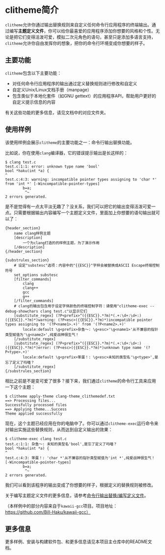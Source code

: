 # clitheme简介

`clitheme`允许你通过输出替换规则来自定义任何命令行应用程序的终端输出。通过编写**主题定义文件**，你可以给你最喜爱的应用程序添加你想要的风格和个性。无论是把它们变得活泼可爱，模拟二次元角色的语句，甚至只是添加多语言支持，`clitheme`允许你自由发挥你的想象，把你的命令行环境变成你想要的样子。

## 主要功能

`clitheme`包含以下主要功能：

- 对任何命令行应用程序的输出通过定义替换规则进行修改和自定义
- 自定义Unix/Linux文档手册（manpage）
- 包含类似于本地化套件（如GNU gettext）的应用程序API，帮助用户更好的自定义提示信息的内容 

有关这些功能的更多信息，请见文档中的对应文件夹。

## 使用样例

该使用样例会展示`clitheme`的主要功能之一：命令行输出替换功能。

比如说，你在使用`clang`编译器，它的错误提示输出是长这样的：

```plaintext
$ clang test.c
test.c:1:1: error: unknown type name 'bool'
bool *haku(int *a) {
^
test.c:4:3: warning: incompatible pointer types assigning to 'char *' from 'int *' [-Wincompatible-pointer-types]
        b=a;
         ^~
2 errors generated.
```

是不是觉得有一点太平淡无趣了？没关系，我们可以把它的输出变得活泼可爱一点。只需要根据输出内容编写一个主题定义文件，里面加上你想要的语句输出就可以了：

```plaintext
{header_section}
    name clang样例主题
    [description]
        一个为clang打造的的样例主题，为了演示作用
    [/description]
{/header_section}

{substrules_section}
    # 设定"substesc"选项：内容中的"{{ESC}}"字样会被替换成ASCII Escape终端控制符号
    set_options substesc
    [filter_commands]
        clang
        clang++
        gcc
        g++
    [/filter_commands]
    # clang的输出包含用于设定字体颜色的终端控制字符：请使用"clitheme-exec --debug-showchars clang test.c"以显示它们
    [substitute_regex] (?P<prefix>^({{ESC}}.*?m)*(.+:\d+:\d+:) ({{ESC}}.*?m)*)warning: (?P<esc>({{ESC}}.*?m)*)incompatible pointer types assigning to '(?P<name1>.+)' from '(?P<name2>.+)'
        locale:default \g<prefix>杂鱼～: \g<esc>'\g<name1>'从不兼容的指针类型赋值为'\g<name2>',纯爱战神很生气！
    [/substitute_regex]
    [substitute_regex] (?P<prefix>^({{ESC}}.*?m)*(.+:\d+:\d+:) ({{ESC}}.*?m)*)error: (?P<esc>({{ESC}}.*?m)*)unknown type name '(?P<type>.+)'
        locale:default \g<prefix>笨蛋！: \g<esc>未知的类型名'\g<type>',是忘了定义了吗喵？
    [/substitute_regex]
{/substrules_section}
```

相比之前是不是变可爱了很多？接下来，我们通过`clitheme`的命令行工具来应用一下这个主题：

```plaintext
$ clitheme apply-theme clang-theme_clithemedef.txt
==> Processing files...
Successfully processed files
==> Applying theme...Success
Theme applied successfully
```

现在，这个主题已经应用在你的电脑中了。你可以通过`clitheme-exec`运行命令来对输出实施这些替换规则，从而达到自定义输出的效果：

```plaintext
$ clitheme-exec clang test.c
test.c:1:1: 杂鱼～: 未知的类型名'bool',是忘了定义了吗喵？
bool *haku(int *a) {
^
test.c:4:3: 笨蛋！: 'char *'从不兼容的指针类型赋值为'int *',纯爱战神很生气！ [-Wincompatible-pointer-types]
        b=a;
         ^~
2 errors generated.
```

我们可以看到该程序的输出变成了你想要的样子，根据定义的替换规则被修改。

关于编写主题定义文件的更多信息，请参考[命令行输出替换/编写定义文件](命令行输出替换/1.%20编写定义文件.md)。

（本样例中的部分内容来自于`kawaii-gcc`项目。项目地址：https://github.com/Bill-Haku/kawaii-gcc）

## 更多信息

更多样例、安装与构建软件包、和更多信息请见本项目主仓库中的README文档。